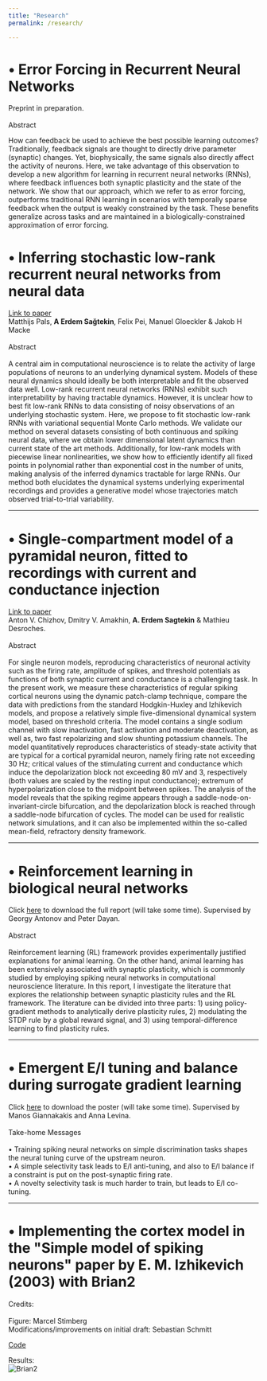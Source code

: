 ```yaml
---
title: "Research"
permalink: /research/

---
```

# • Error Forcing in Recurrent Neural Networks

Preprint in preparation.
<br><br>
Abstract
<br>

How can feedback be used to achieve the best possible learning outcomes? Traditionally, feedback signals are thought to directly drive parameter (synaptic) changes. Yet, biophysically, the same signals also directly affect the activity of neurons. Here, we take advantage of this observation to develop a new algorithm for learning in recurrent neural networks (RNNs), where feedback influences both synaptic plasticity and the state of the network. We show that our approach, which we refer to as error forcing, outperforms traditional RNN learning in scenarios with temporally sparse feedback when the output is weakly constrained by the task. These benefits generalize across tasks and are maintained in a biologically-constrained approximation of error forcing.

# • Inferring stochastic low-rank recurrent neural networks from neural data

[Link to paper](https://arxiv.org/html/2406.16749v1) <br>
Matthijs Pals, **A Erdem Sağtekin**, Felix Pei, Manuel Gloeckler & Jakob H Macke
<br> <br>
Abstract
<br> <br>
A central aim in computational neuroscience is to relate the activity of large populations of neurons to an underlying dynamical system. Models of these neural dynamics should ideally be both interpretable and fit the observed data well. Low-rank recurrent neural networks (RNNs) exhibit such interpretability by having tractable dynamics. However, it is unclear how to best fit low-rank RNNs to data consisting of noisy observations of an underlying stochastic system. Here, we propose to fit stochastic low-rank RNNs with variational sequential Monte Carlo methods. We validate our method on several datasets consisting of both continuous and spiking neural data, where we obtain lower dimensional latent dynamics than current state of the art methods. Additionally, for low-rank models with piecewise linear nonlinearities, we show how to efficiently identify all fixed points in polynomial rather than exponential cost in the number of units, making analysis of the inferred dynamics tractable for large RNNs. Our method both elucidates the dynamical systems underlying experimental recordings and provides a generative model whose trajectories match observed trial-to-trial variability.

---

# • Single-compartment model of a pyramidal neuron, fitted to recordings with current and conductance injection

[Link to paper](https://link.springer.com/article/10.1007/s00422-023-00976-7) <br>
Anton V. Chizhov, Dmitry V. Amakhin, **A. Erdem Sagtekin** & Mathieu Desroches.
<br> <br>
Abstract
<br> <br>
For single neuron models, reproducing characteristics of neuronal activity such as the firing rate, amplitude of spikes, and threshold potentials as functions of both synaptic current and conductance is a challenging task. In the present work, we measure these characteristics of regular spiking cortical neurons using the dynamic patch-clamp technique, compare the data with predictions from the standard Hodgkin-Huxley and Izhikevich models, and propose a relatively simple five-dimensional dynamical system model, based on threshold criteria. The model contains a single sodium channel with slow inactivation, fast activation and moderate deactivation, as well as, two fast repolarizing and slow shunting potassium channels. The model quantitatively reproduces characteristics of steady-state activity that are typical for a cortical pyramidal neuron, namely firing rate not exceeding 30 Hz; critical values of the stimulating current and conductance which induce the depolarization block not exceeding 80 mV and 3, respectively (both values are scaled by the resting input conductance); extremum of hyperpolarization close to the midpoint between spikes. The analysis of the model reveals that the spiking regime appears through a saddle-node-on-invariant-circle bifurcation, and the depolarization block is reached through a saddle-node bifurcation of cycles. The model can be used for realistic network simulations, and it can also be implemented within the so-called mean-field, refractory density framework.
	
---

# • Reinforcement learning in biological neural networks

Click [here](http://aesagtekin.github.io/files/RLwithSNNs.pdf) to download the full report (will take some time). Supervised by Georgy Antonov and Peter Dayan.
<br> <br>
Abstract
<br> <br>
Reinforcement learning (RL) framework provides experimentally justified explanations for
animal learning. On the other hand, animal learning has been extensively associated with synaptic
plasticity, which is commonly studied by employing spiking neural networks in computational
neuroscience literature. In this report, I investigate the literature that explores the relationship
between synaptic plasticity rules and the RL framework. The literature can be divided into three
parts: 1) using policy-gradient methods to analytically derive plasticity rules, 2) modulating the
STDP rule by a global reward signal, and 3) using temporal-difference learning to find plasticity
rules.
	
---

# • Emergent E/I tuning and balance during surrogate gradient learning

Click [here](http://aesagtekin.github.io/files/SurrogateLearning.pdf) to download the poster (will take some time). Supervised by Manos Giannakakis and Anna Levina.
<br> <br>
Take-home Messages
<br> <br>
• Training spiking neural networks on simple discrimination tasks shapes the neural tuning curve of the upstream neuron. <br>
• A simple selectivity task leads to E/I anti-tuning, and also to E/I balance if a constraint is put on the post-synaptic firing rate. <br>
• A novelty selectivity task is much harder to train, but leads to E/I co- tuning. <br>
	
---
# • Implementing the cortex model in the "Simple model of spiking neurons" paper by E. M. Izhikevich (2003) with Brian2

Credits:  <br> <br>
Figure: Marcel Stimberg  <br>
Modifications/improvements on initial draft: Sebastian Schmitt  <br>
 
[Code](https://brian2.readthedocs.io/en/stable/examples/frompapers.Izhikevich_2003.html)  <br>

Results:  <br> ![Brian2](https://brian2.readthedocs.io/en/stable/_images/frompapers.Izhikevich_2003.1.png)

